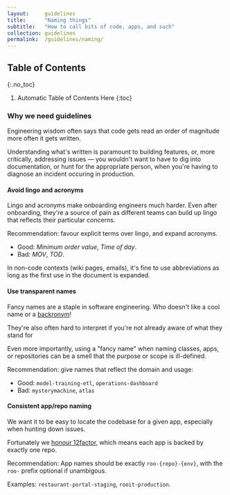 ```yaml
---
layout:     guidelines
title:      "Naming things"
subtitle:   "How to call bits of code, apps, and such"
collection: guidelines
permalink:  /guidelines/naming/
---
```


## Table of Contents
{:.no_toc}

1. Automatic Table of Contents Here
{:toc}

### Why we need guidelines

Engineering wisdom often says that code gets read an order of magnitude more
often it gets written.

Understanding what's written is paramount to building features, or, more
critically, addressing issues — you wouldn't want to have to dig into
documentation, or hunt for the appropriate person, when you're having to
diagnose an incident occuring in production.


#### Avoid lingo and acronyms

Lingo and acronyms make onboarding engineers much harder. Even after onboarding,
they're a source of pain as different teams can build up lingo that reflects
their particular concerns.

Recommendation: favour explicit terms over lingo, and expand acronyms.

- Good: _Minimum order value_, _Time of day_.
- Bad: _MOV_, _TOD_.

In non-code contexts (wiki pages, emails), it's fine to use abbreviations as
long as the first use in the document is expanded.
  

#### Use transparent names

Fancy names are a staple in software engineering. Who doesn't like a cool name
or a [backronym](https://en.wikipedia.org/wiki/Backronym)!

They're also often hard to interpret if you're not already aware of what they
stand for

Even more importantly, using a "fancy name" when naming classes, apps, or
repositories can be a smell that the purpose or scope is ill-defined.

Recommendation: give names that reflect the domain and usage:

- Good: `model-training-etl`, `operations-dashboard`
- Bad: `mysterymachine`, `atlas`


#### Consistent app/repo naming

We want it to be easy to locate the codebase for a given app, especially when
hunting down issues.

Fortunately we [honour 12factor](https://12factor.net/codebase), which means
each app is backed by exactly one repo.

Recommendation: App names should be exactly `roo-{repo}-{env}`, with the `roo-`
prefix optional if unambigous. 

Examples: `restaurant-portal-staging`, `rooit-production`.




